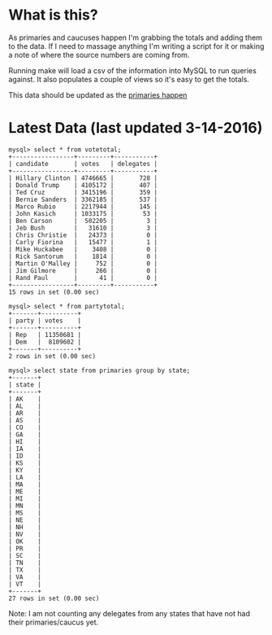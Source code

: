 What is this?
=======================================

As primaries and caucuses happen I'm grabbing the totals and adding them
to the data. If I need to massage anything I'm writing a script for it
or making a note of where the source numbers are coming from. 

Running make will load a csv of the information into MySQL to run
queries against. It also populates a couple of views so it's easy to
get the totals. 

This data should be updated as the [primaries happen](http://www.uspresidentialelectionnews.com/2016-presidential-primary-schedule-calendar/)

Latest Data (last updated 3-14-2016)
======================================

```
mysql> select * from votetotal;
+-----------------+---------+-----------+
| candidate       | votes   | delegates |
+-----------------+---------+-----------+
| Hillary Clinton | 4746665 |       728 |
| Donald Trump    | 4105172 |       407 |
| Ted Cruz        | 3415196 |       359 |
| Bernie Sanders  | 3362185 |       537 |
| Marco Rubio     | 2217944 |       145 |
| John Kasich     | 1033175 |        53 |
| Ben Carson      |  502205 |         3 |
| Jeb Bush        |   31610 |         3 |
| Chris Christie  |   24373 |         0 |
| Carly Fiorina   |   15477 |         1 |
| Mike Huckabee   |    3408 |         0 |
| Rick Santorum   |    1814 |         0 |
| Martin O'Malley |     752 |         0 |
| Jim Gilmore     |     266 |         0 |
| Rand Paul       |      41 |         0 |
+-----------------+---------+-----------+
15 rows in set (0.00 sec)

mysql> select * from partytotal;
+-------+----------+
| party | votes    |
+-------+----------+
| Rep   | 11350681 |
| Dem   |  8109602 |
+-------+----------+
2 rows in set (0.00 sec)

mysql> select state from primaries group by state;
+-------+
| state |
+-------+
| AK    |
| AL    |
| AR    |
| AS    |
| CO    |
| GA    |
| HI    |
| IA    |
| ID    |
| KS    |
| KY    |
| LA    |
| MA    |
| ME    |
| MI    |
| MN    |
| MS    |
| NE    |
| NH    |
| NV    |
| OK    |
| PR    |
| SC    |
| TN    |
| TX    |
| VA    |
| VT    |
+-------+
27 rows in set (0.00 sec)
```

Note: I am not counting any delegates from any states that have not had 
their primaries/caucus yet.
